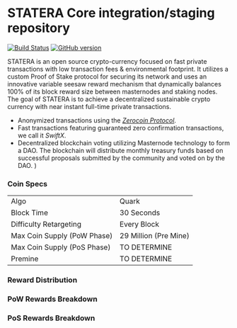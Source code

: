 STATERA Core integration/staging repository
=====================================

[![Build Status](https://travis-ci.org/STATERA-Project/STATERA.svg?branch=master)](https://travis-ci.org/STATERA-Project/STATERA) [![GitHub version](https://badge.fury.io/gh/STATERA-Project%2FSTATERA.svg)](https://badge.fury.io/gh/STATERA-Project%2FSTATERA)

STATERA is an open source crypto-currency focused on fast private transactions with low transaction fees & environmental footprint.  It utilizes a custom Proof of Stake protocol for securing its network and uses an innovative variable seesaw reward mechanism that dynamically balances 100% of its block reward size between masternodes and staking nodes. The goal of STATERA is to achieve a decentralized sustainable crypto currency with near instant full-time private transactions.
- Anonymized transactions using the [_Zerocoin Protocol_](http://www.statera.org/zstatera).
- Fast transactions featuring guaranteed zero confirmation transactions, we call it _SwiftX_.
- Decentralized blockchain voting utilizing Masternode technology to form a DAO. The blockchain will distribute monthly treasury funds based on successful proposals submitted by the community and voted on by the DAO.
)

### Coin Specs
<table>
<tr><td>Algo</td><td>Quark</td></tr>
<tr><td>Block Time</td><td>30 Seconds</td></tr>
<tr><td>Difficulty Retargeting</td><td>Every Block</td></tr>
<tr><td>Max Coin Supply (PoW Phase)</td><td>29 Million (Pre Mine)</td></tr>
<tr><td>Max Coin Supply (PoS Phase)</td><td>TO DETERMINE</td></tr>
<tr><td>Premine</td><td>TO DETERMINE</td></tr>
</table>

### Reward Distribution


### PoW Rewards Breakdown


### PoS Rewards Breakdown

